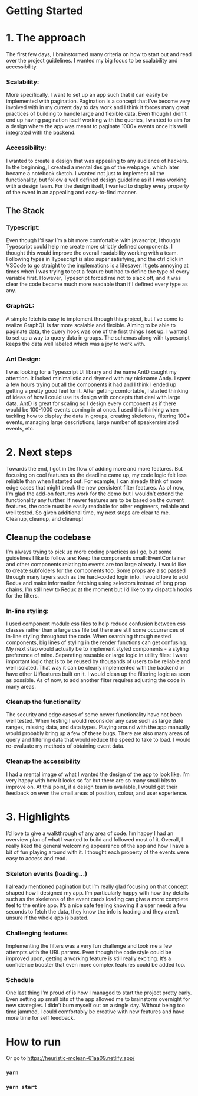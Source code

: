 # Getting Started

# 1. The approach
The first few days, I brainstormed many criteria on how to start out and read over the project guidelines. I wanted my big focus to be scalability and accessibility. 
### Scalability: 
More specifically, I want to set up an app such that it can easily be implemented with pagination. Pagination is a concept that I’ve become very involved with in my current day to day work and I think it forces many great practices of building to handle large and flexible data. Even though I didn’t end up having pagination itself working with the queries, I wanted to aim for a design where the app was meant to paginate 1000+ events once it’s well integrated with the backend.
### Accessibility: 
I wanted to create a design that was appealing to any audience of hackers. In the beginning, I created a mental design of the webpage, which later became a notebook sketch. I wanted not just to implement all the functionality, but follow a well defined design guideline as if I was working with a design team. For the design itself, I wanted to display every property of the event in an appealing and easy-to-find manner.
## The Stack
### Typescript: 
Even though I’d say I’m a bit more comfortable with javascript, I thought Typescript could help me create more strictly defined components. I thought this would improve the overall readability working with a team. Following types in Typescript is also super satisfying, and the ctrl click in VSCode to go straight to the implemations is a lifesaver. It gets annoying at times when I was trying to test a feature but had to define the type of every variable first. However, Typescript forced me not to slack off, and it was clear the code became much more readable than if I defined every type as any.
### GraphQL: 
A simple fetch is easy to implement through this project, but I’ve come to realize GraphQL is far more scalable and flexible. Aiming to be able to paginate data, the query hook was one of the first things I set up. I wanted to set up a way to query data in groups. The schemas along with typescript keeps the data well labeled which was a joy to work with.
### Ant Design: 
I was looking for a Typescript UI library and the name AntD caught my attention. It looked minimalistic and rhymed with my nickname Andy. I spent a few hours trying out all the components it had and I think I ended up getting a pretty good feel for it. After getting comfortable, I started thinking of ideas of how I could use its design with concepts that deal with large data. AntD is great for scaling so I design every component as if there would be 100-1000 events coming in at once. I used this thinking when tackling how to display the data in groups, creating skeletons, filtering 100+ events, managing large descriptions, large number of speakers/related events, etc.
# 2. Next steps
Towards the end, I got in the flow of adding more and more features. But focusing on cool features as the deadline came up, my code logic felt less reliable than when I started out. For example, I can already think of more edge cases that might break the new persistent filter features. As of now, I’m glad the add-on features work for the demo but I wouldn’t extend the functionality any further. If newer features are to be based on the current features, the code must be easily readable for other engineers, reliable and well tested. So given additional time, my next steps are clear to me. Cleanup, cleanup, and cleanup! 
## Cleanup the codebase
I’m always trying to pick up more coding practices as I go, but some guidelines I like to follow are:
Keep the components small: 
EventContainer and other components relating to events are too large already. I would like to create subfolders for the components too. Some props are also passed through many layers such as the hard-coded login info. I would love to add Redux and make information fetching using selectors instead of long prop chains. I’m still new to Redux at the moment but I‘d like to try dispatch hooks for the filters.
### In-line styling:
I used component module css files to help reduce confusion between css classes rather than a large css file but there are still some occurrences of in-line styling throughout the code. When searching through nested components, big lines of styling in the render functions can get confusing. My next step would actually be to implement styled components - a styling preference of mine.
Separating reusable or large logic in utility files:
I want important logic that is to be reused by thousands of users to be reliable and well isolated. That way it can be clearly implemented with the backend or have other UI/features built on it. I would clean up the filtering logic as soon as possible. As of now, to add another filter requires adjusting the code in many areas.
### Cleanup the functionality
The security and edge cases of some newer functionality have not been well tested. When testing I would reconsider any case such as large date ranges, missing data, and data types. Playing around with the app manually would probably bring up a few of these bugs. There are also many areas of query and filtering data that would reduce the speed to take to load. I would re-evaluate my methods of obtaining event data.
### Cleanup the accessibility
I had a mental image of what I wanted the design of the app to look like. I’m very happy with how it looks so far but there are so many small bits to improve on. At this point, if a design team is available, I would get their feedback on even the small areas of position, colour, and user experience.
# 3. Highlights
I’d love to give a walkthrough of any area of code. I’m happy I had an overview plan of what I wanted to build and followed most of it. Overall, I really liked the general welcoming appearance of the app and how I have a bit of fun playing around with it. I thought each property of the events were easy to access and read.
### Skeleton events (loading…)
I already mentioned pagination but I’m really glad focusing on that concept shaped how I designed my app. I’m particularly happy with how tiny details such as the skeletons of the event cards loading can give a more complete feel to the entire app. It’s a nice safe feeling knowing if a user needs a few seconds to fetch the data, they know the info is loading and they aren’t unsure if the whole app is busted.
### Challenging features
Implementing the filters was a very fun challenge and took me a few attempts with the URL params. Even though the code style could be improved upon, getting a working feature is still really exciting. It’s a confidence booster that even more complex features could be added too.
### Schedule
One last thing I’m proud of is how I managed to start the project pretty early. Even setting up small bits of the app allowed me to brainstorm overnight for new strategies. I didn’t burn myself out on a single day. Without being too time jammed, I could comfortably be creative with new features and have more time for self feedback.

# How to run
Or go to https://heuristic-mclean-61aa09.netlify.app/

### `yarn`

### `yarn start`

